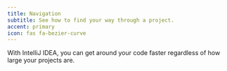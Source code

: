 ```yaml
---
title: Navigation
subtitle: See how to find your way through a project.
accent: primary
icon: fas fa-bezier-curve
---
```


With IntelliJ IDEA, you can get around your code faster regardless of how large your projects are.
